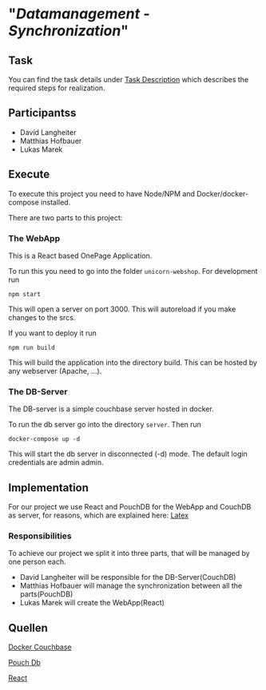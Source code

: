 # "*Datamanagement - Synchronization*"

## Task
You can find the task details under [Task Description](TASK.md) which describes the required steps for realization.

## Participantss
  - David Langheiter
  - Matthias Hofbauer
  - Lukas Marek


## Execute
To execute this project you need to have Node/NPM and Docker/docker-compose installed.

There are two parts to this project:

### The WebApp
This is a React based OnePage Application.

To run this you need to go into the folder `unicorn-webshop`.
For development run
```shell script
npm start
```
This will open a server on port 3000. This will autoreload if you make changes to the srcs.

If you want to deploy it run
```shell script
npm run build
```
This will build the application into the directory build. This can be hosted by any webserver (Apache, ...).

### The DB-Server
The DB-server is a simple couchbase server hosted in docker.

To run the db server go into the directory `server`. Then run
```shell script
docker-compose up -d
```
This will start the db server in disconnected (-d) mode.
The default login credentials are admin admin.

## Implementation
For our project we use React and PouchDB for the WebApp and CouchDB as server, for reasons, which are explained here: [Latex]()

### Responsibilities
To achieve our project we split it into three parts, that will be managed by one person each.
  - David Langheiter will be responsible for the DB-Server(CouchDB)
  - Matthias Hofbauer will manage the synchronization between all the parts(PouchDB)
  - Lukas Marek will create the WebApp(React)

## Quellen

[Docker Couchbase](https://hub.docker.com/_/couchbase)

[Pouch Db](https://couchdb.apache.org/)

[React](https://reactjs.org )



